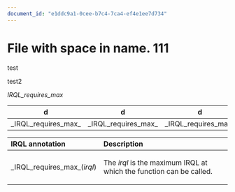 ```yaml
---
document_id: "e1ddc9a1-0cee-b7c4-7ca4-ef4e1ee7d734"
---
```


# File with space in name. 111

test


test2


<span>_IRQL_requires_max_</span>

| d | d | d |
| - | - | - |
| \_IRQL_requires_max_ | \_IRQL_requires_max_ | \_IRQL_requires_max_ |



<table>
<thead>
<tr class="header">
<th align="left">IRQL annotation</th>
<th align="left">Description</th>
</tr>
</thead>
<tbody>
<tr class="odd">
<td align="left"><p><span id="_IRQL_requires_max__irql_"></span><span id="_irql_requires_max__irql_"></span><span id="_IRQL_REQUIRES_MAX__IRQL_"></span>_IRQL_requires_max_(<em>irql</em>)</p></td>
<td align="left"><p>The <em>irql</em> is the maximum IRQL at which the function can be called.</p></td>
</tr>
</tbody>
